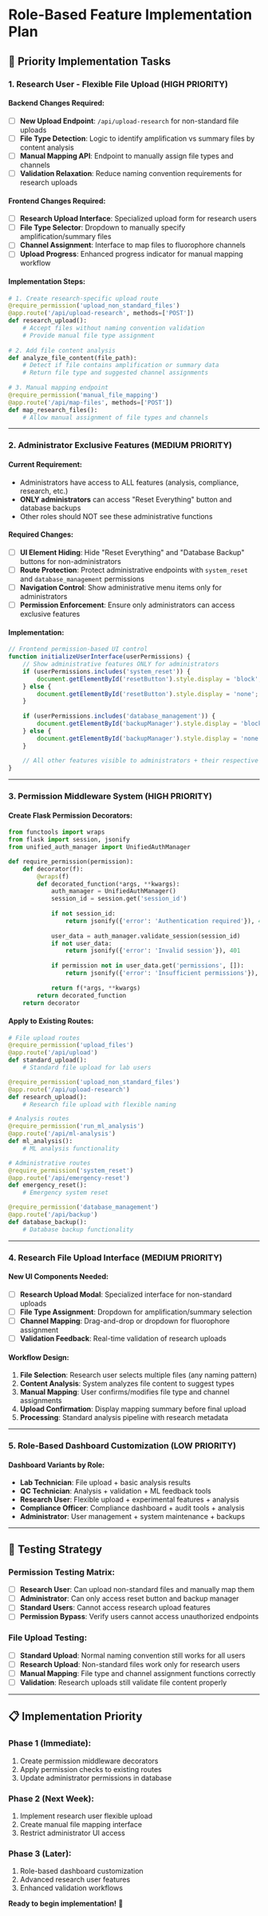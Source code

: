 # Role-Based Feature Implementation Plan

## 🎯 Priority Implementation Tasks

### 1. **Research User - Flexible File Upload** (HIGH PRIORITY)

#### Backend Changes Required:
- [ ] **New Upload Endpoint**: `/api/upload-research` for non-standard file uploads
- [ ] **File Type Detection**: Logic to identify amplification vs summary files by content analysis
- [ ] **Manual Mapping API**: Endpoint to manually assign file types and channels
- [ ] **Validation Relaxation**: Reduce naming convention requirements for research uploads

#### Frontend Changes Required:
- [ ] **Research Upload Interface**: Specialized upload form for research users
- [ ] **File Type Selector**: Dropdown to manually specify amplification/summary files
- [ ] **Channel Assignment**: Interface to map files to fluorophore channels
- [ ] **Upload Progress**: Enhanced progress indicator for manual mapping workflow

#### Implementation Steps:
```python
# 1. Create research-specific upload route
@require_permission('upload_non_standard_files')
@app.route('/api/upload-research', methods=['POST'])
def research_upload():
    # Accept files without naming convention validation
    # Provide manual file type assignment
    
# 2. Add file content analysis
def analyze_file_content(file_path):
    # Detect if file contains amplification or summary data
    # Return file type and suggested channel assignments
    
# 3. Manual mapping endpoint
@require_permission('manual_file_mapping')
@app.route('/api/map-files', methods=['POST'])
def map_research_files():
    # Allow manual assignment of file types and channels
```

---

### 2. **Administrator Exclusive Features** (MEDIUM PRIORITY)

#### Current Requirement:
- Administrators have access to ALL features (analysis, compliance, research, etc.)
- **ONLY administrators** can access "Reset Everything" button and database backups
- Other roles should NOT see these administrative functions

#### Required Changes:
- [ ] **UI Element Hiding**: Hide "Reset Everything" and "Database Backup" buttons for non-administrators
- [ ] **Route Protection**: Protect administrative endpoints with `system_reset` and `database_management` permissions
- [ ] **Navigation Control**: Show administrative menu items only for administrators
- [ ] **Permission Enforcement**: Ensure only administrators can access exclusive features

#### Implementation:
```javascript
// Frontend permission-based UI control
function initializeUserInterface(userPermissions) {
    // Show administrative features ONLY for administrators
    if (userPermissions.includes('system_reset')) {
        document.getElementById('resetButton').style.display = 'block';
    } else {
        document.getElementById('resetButton').style.display = 'none';
    }
    
    if (userPermissions.includes('database_management')) {
        document.getElementById('backupManager').style.display = 'block';
    } else {
        document.getElementById('backupManager').style.display = 'none';
    }
    
    // All other features visible to administrators + their respective roles
}
```

---

### 3. **Permission Middleware System** (HIGH PRIORITY)

#### Create Flask Permission Decorators:
```python
from functools import wraps
from flask import session, jsonify
from unified_auth_manager import UnifiedAuthManager

def require_permission(permission):
    def decorator(f):
        @wraps(f)
        def decorated_function(*args, **kwargs):
            auth_manager = UnifiedAuthManager()
            session_id = session.get('session_id')
            
            if not session_id:
                return jsonify({'error': 'Authentication required'}), 401
                
            user_data = auth_manager.validate_session(session_id)
            if not user_data:
                return jsonify({'error': 'Invalid session'}), 401
                
            if permission not in user_data.get('permissions', []):
                return jsonify({'error': 'Insufficient permissions'}), 403
                
            return f(*args, **kwargs)
        return decorated_function
    return decorator
```

#### Apply to Existing Routes:
```python
# File upload routes
@require_permission('upload_files')
@app.route('/api/upload')
def standard_upload():
    # Standard file upload for lab users

@require_permission('upload_non_standard_files')
@app.route('/api/upload-research')
def research_upload():
    # Research file upload with flexible naming

# Analysis routes  
@require_permission('run_ml_analysis')
@app.route('/api/ml-analysis')
def ml_analysis():
    # ML analysis functionality

# Administrative routes
@require_permission('system_reset')
@app.route('/api/emergency-reset')
def emergency_reset():
    # Emergency system reset

@require_permission('database_management')
@app.route('/api/backup')
def database_backup():
    # Database backup functionality
```

---

### 4. **Research File Upload Interface** (MEDIUM PRIORITY)

#### New UI Components Needed:
- [ ] **Research Upload Modal**: Specialized interface for non-standard uploads
- [ ] **File Type Assignment**: Dropdown for amplification/summary selection
- [ ] **Channel Mapping**: Drag-and-drop or dropdown for fluorophore assignment
- [ ] **Validation Feedback**: Real-time validation of research uploads

#### Workflow Design:
1. **File Selection**: Research user selects multiple files (any naming pattern)
2. **Content Analysis**: System analyzes file content to suggest types
3. **Manual Mapping**: User confirms/modifies file type and channel assignments
4. **Upload Confirmation**: Display mapping summary before final upload
5. **Processing**: Standard analysis pipeline with research metadata

---

### 5. **Role-Based Dashboard Customization** (LOW PRIORITY)

#### Dashboard Variants by Role:
- **Lab Technician**: File upload + basic analysis results
- **QC Technician**: Analysis + validation + ML feedback tools
- **Research User**: Flexible upload + experimental features + analysis
- **Compliance Officer**: Compliance dashboard + audit tools + analysis
- **Administrator**: User management + system maintenance + backups

---

## 🧪 Testing Strategy

### Permission Testing Matrix:
- [ ] **Research User**: Can upload non-standard files and manually map them
- [ ] **Administrator**: Can only access reset button and backup manager
- [ ] **Standard Users**: Cannot access research upload features
- [ ] **Permission Bypass**: Verify users cannot access unauthorized endpoints

### File Upload Testing:
- [ ] **Standard Upload**: Normal naming convention still works for all users
- [ ] **Research Upload**: Non-standard files work only for research users
- [ ] **Manual Mapping**: File type and channel assignment functions correctly
- [ ] **Validation**: Research uploads still validate file content properly

---

## 📋 Implementation Priority

### Phase 1 (Immediate):
1. Create permission middleware decorators
2. Apply permission checks to existing routes
3. Update administrator permissions in database

### Phase 2 (Next Week):
1. Implement research user flexible upload
2. Create manual file mapping interface
3. Restrict administrator UI access

### Phase 3 (Later):
1. Role-based dashboard customization
2. Advanced research user features
3. Enhanced validation workflows

**Ready to begin implementation!** 🚀
